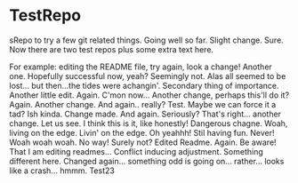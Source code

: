 TestRepo
========

sRepo to try a few git related things. Going well so far. Slight change. Sure. Now there are two test repos plus some extra text here.

For example: editing the README file, try again, look a change! Another one. Hopefully successful now, yeah? Seemingly not. Alas all seemed to be lost... but then...the tides were achangin'. Secondary thing of importance. Another little edit. Again. C'mon now... Another change, perhaps this'll do it? Again. Another change. And again.. really? Test. Maybe we can force it a tad? Ish kinda. Change made. And again. Seriously? That's right... another change. Let us see. I think this is it, like honestly! Dangerous chagne. Woah, living on the edge. Livin' on the edge. Oh yeahhh! Stil having fun. Never!
Woah woah woah.
No way! Surely not?
Edited Readme. Again. Be aware! That I am editing readmes...
Conflict inducing adjustment. Something different here.
Changed again... something odd is going on... rather... looks like a crash... hmmm.	
Test23
